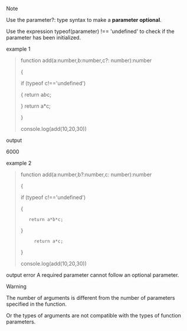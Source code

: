 > [!NOTE]
>Use the parameter?: type syntax to make a **parameter optional**.
> 
>Use the expression typeof(parameter) !== 'undefined' to check if the parameter has been initialized.

example 1

>function add(a:number,b:number,c?: number):number
>
>{
>
>    if (typeof c!=='undefined')
>
>   {
>        return a*b*c;
>
>   }
>          return a*c;
>
>}
>
>console.log(add(10,20,30))

output

6000

example 2

>function add(a:number,b?:number,c: number):number
>
>{
>
>    if (typeof c!=='undefined')
>
>   {
>
>        return a*b*c;
>
>   }
>
>          return a*c;
>
>}
>
>console.log(add(10,20,30))

output 
error
A required parameter cannot follow an optional parameter.

>[!warning]
>The number of arguments is different from the number of parameters specified in the function.
>
>Or the types of arguments are not compatible with the types of function parameters.
